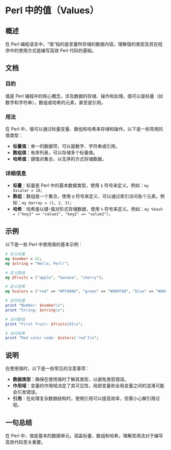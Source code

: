 <!--
Meta Description: # Perl 中的值（Values） ## 概述 在 Perl 编程语言中，“值”指的是变量所存储的数据内容。理解值的类型及其在程序中的使用方式是编写高效 Perl 代码的基础。 ## 文档 ### 目的 值是 Perl 编程中的核心概念，涉及数据的存储、操作和处理。值可以是标量（如数字和字符串），...
Meta Keywords: perl, print, 符号来定义, number, string
-->

# Perl 中的值（Values）

## 概述
在 Perl 编程语言中，“值”指的是变量所存储的数据内容。理解值的类型及其在程序中的使用方式是编写高效 Perl 代码的基础。

## 文档
### 目的
值是 Perl 编程中的核心概念，涉及数据的存储、操作和处理。值可以是标量（如数字和字符串），数组或哈希的元素，甚至是引用。

### 用法
在 Perl 中，值可以通过标量变量、数组和哈希来存储和操作。以下是一些常用的值类型：
- **标量值**：单一的数据项，可以是数字、字符串或引用。
- **数组值**：有序列表，可以存储多个标量值。
- **哈希值**：键值对集合，以无序的方式存储数据。

### 详细信息
- **标量**：标量是 Perl 中的基本数据类型，使用 `$` 符号来定义。例如：`my $scalar = 10;`
- **数组**：数组是一个集合，使用 `@` 符号来定义，可以通过索引访问各个元素。例如：`my @array = (1, 2, 3);`
- **哈希**：哈希是以键-值对形式存储数据，使用 `%` 符号来定义。例如：`my %hash = ("key1" => "value1", "key2" => "value2");`

## 示例
以下是一些 Perl 中使用值的基本示例：

```perl
# 定义标量
my $number = 42;
my $string = "Hello, Perl!";

# 定义数组
my @fruits = ("apple", "banana", "cherry");

# 定义哈希
my %colors = ("red" => "#FF0000", "green" => "#00FF00", "blue" => "#0000FF");

# 访问标量
print "Number: $number\n";
print "String: $string\n";

# 访问数组
print "First fruit: $fruits[0]\n";

# 访问哈希
print "Red color code: $colors{'red'}\n";
```

## 说明
在使用值时，以下是一些常见的注意事项：
- **数据类型**：确保在使用值时了解其类型，以避免类型错误。
- **作用域**：变量的作用域决定了其可见性，局部变量和全局变量之间的混淆可能会引发错误。
- **引用**：在处理复杂数据结构时，使用引用可以提高效率，但需小心解引用过程。

## 一句总结
在 Perl 中，值是基本的数据单元，涵盖标量、数组和哈希，理解其用法对于编写高效代码至关重要。